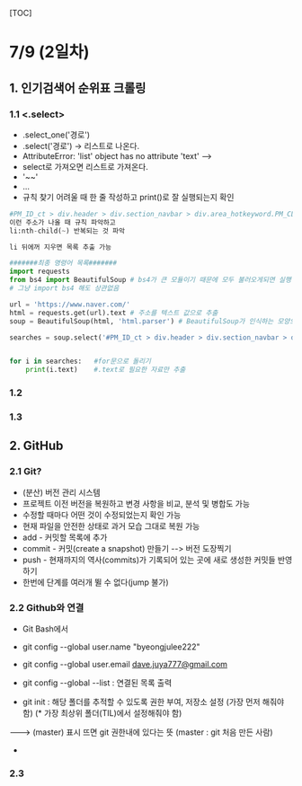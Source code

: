 [TOC]

# 7/9 (2일차)

## 1. 인기검색어 순위표 크롤링

### 1.1 <.select>

- .select_one('경로')
- .select('경로') -> 리스트로 나온다.
- AttributeError: 'list' object has no attribute 'text' --> 
- select로 가져오면 리스트로 가져온다.
- '<span>~~<span>'
- ...
- 규칙 찾기 어려울 때 한 줄 작성하고
  print()로 잘 실행되는지 확인

```python
#PM_ID_ct > div.header > div.section_navbar > div.area_hotkeyword.PM_CL_realtimeKeyword_base > div.ah_roll.PM_CL_realtimeKeyword_rolling_base > div > ul > li:nth-child(4) > a > span.ah_k
이런 주소가 나올 때 규칙 파악하고
li:nth-child(~) 반복되는 것 파악

li 뒤에꺼 지우면 목록 추출 가능

#######최종 명령어 목록#######
import requests
from bs4 import BeautifulSoup # bs4가 큰 모듈이기 때문에 모두 불러오게되면 실행 속도가 느려짐
# 그냥 import bs4 해도 상관없음

url = 'https://www.naver.com/'
html = requests.get(url).text # 주소를 텍스트 값으로 추출
soup = BeautifulSoup(html, 'html.parser') # BeautifulSoup가 인식하는 모양으로 변경

searches = soup.select('#PM_ID_ct > div.header > div.section_navbar > div.area_hotkeyword.PM_CL_realtimeKeyword_base > div.ah_roll.PM_CL_realtimeKeyword_rolling_base > div > ul > li:nth-child(' & i & ') > a > span.ah_k')


for i in searches:   #for문으로 돌리기
    print(i.text)    #.text로 필요한 자료만 추출
```



### 1.2

### 1.3

## 2. GitHub

### 2.1 Git?

- (분산) 버전 관리 시스템
- 프로젝트 이전 버전을 복원하고 변경 사항을 비교, 분석 및 병합도 가능
- 수정할 때마다 어떤 것이 수정되었는지 확인 가능
- 현재 파일을 안전한 상태로 과거 모습 그대로 복원 가능
- add - 커밋할 목록에 추가
- commit - 커밋(create a snapshot) 만들기 --> 버전 도장찍기
- push - 현재까지의 역사(commits)가 기록되어 있는 곳에 새로 생성한 커밋들 반영하기
- 한번에 단계를 여러개 뛸 수 없다(jump 불가)

### 2.2 Github와 연결

- Git Bash에서 
- git config --global user.name "byeongjulee222"
- git config --global user.email dave.juya777@gmail.com
- git config --global --list  : 연결된 목록 출력



- git init : 해당 폴더를 추적할 수 있도록 권한 부여, 저장소 설정 (가장 먼저 해줘야 함) (* 가장 최상위 폴더(TIL)에서 설정해줘야 함)

---> (master) 표시 뜨면 git 권한내에 있다는 뜻 (master : git 처음 만든 사람)

- 

### 2.3

